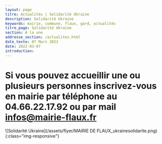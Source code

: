 ```yaml
---
layout: page
titre: Actualités | Solidarité Ukraine
description: Solidarité Ukraine
keywords: mairie, commune, flaux, gard, actualités
titre_page: Solidarité Ukraine
section: À la une
addresse_section: /actualites.html
date_texte: 07 Mars 2022
date: 2022-03-07
introduction: 
---
```


# Si vous pouvez accueillir une ou plusieurs personnes inscrivez-vous en mairie par téléphone au 04.66.22.17.92 ou par mail infos@mairie-flaux.fr

![Solidarité Ukraine](/assets/flyer/MAIRIE DE FLAUX_ukrainesolidarite.png){:class="img-responsive"}

